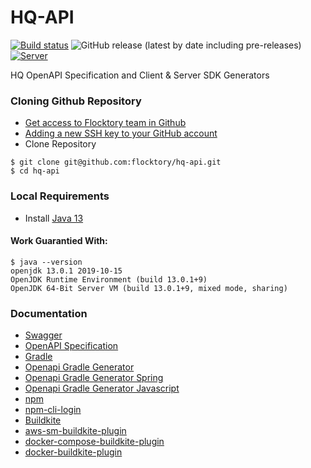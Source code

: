 # HQ-API
[![Build status](https://badge.buildkite.com/0fe799557524156ea9af30ae2c94161708c93fc9ee7f714b89.svg)](https://buildkite.com/flock-build/hq-api)
![GitHub release (latest by date including pre-releases)](https://img.shields.io/github/v/release/flocktory/hq-api?include_prereleases)
[![Server](https://img.shields.io/badge/server-hq--svc-blue)](https://github.com/flocktory/hq-svc)

HQ OpenAPI Specification and Client &amp; Server SDK Generators

### Cloning Github Repository
* [Get access to Flocktory team in Github](https://github.com/flocktory)
* [Adding a new SSH key to your GitHub account](https://docs.github.com/en/authentication/connecting-to-github-with-ssh/adding-a-new-ssh-key-to-your-github-account)
* Clone Repository
```
$ git clone git@github.com:flocktory/hq-api.git
$ cd hq-api
```
### Local Requirements 
* Install [Java 13](https://stackoverflow.com/questions/52524112/how-do-i-install-java-on-mac-osx-allowing-version-switching#:~:text=Install%20manually%20from%20OpenJDK%20download,expected%20location%20of%20JDK%20installs.)
#### Work Guarantied With:
```
$ java --version
openjdk 13.0.1 2019-10-15
OpenJDK Runtime Environment (build 13.0.1+9)
OpenJDK 64-Bit Server VM (build 13.0.1+9, mixed mode, sharing)
```

### Documentation
* [Swagger](https://swagger.io/)
* [OpenAPI Specification](https://swagger.io/specification/)
* [Gradle](https://docs.gradle.org/current/userguide/userguide.html)
* [Openapi Gradle Generator ](https://openapi-generator.tech/docs/plugins/)
* [Openapi Gradle Generator Spring](https://openapi-generator.tech/docs/generators/spring/)
* [Openapi Gradle Generator Javascript](https://openapi-generator.tech/docs/generators/javascript/)
* [npm](https://docs.npmjs.com/cli/v8/commands)
* [npm-cli-login](https://www.npmjs.com/package/npm-cli-login)
* [Buildkite](https://buildkite.com/docs)
* [aws-sm-buildkite-plugin](https://github.com/seek-oss/aws-sm-buildkite-plugin)
* [docker-compose-buildkite-plugin](https://github.com/buildkite-plugins/docker-compose-buildkite-plugin)
* [docker-buildkite-plugin](https://github.com/buildkite-plugins/docker-buildkite-plugin)
